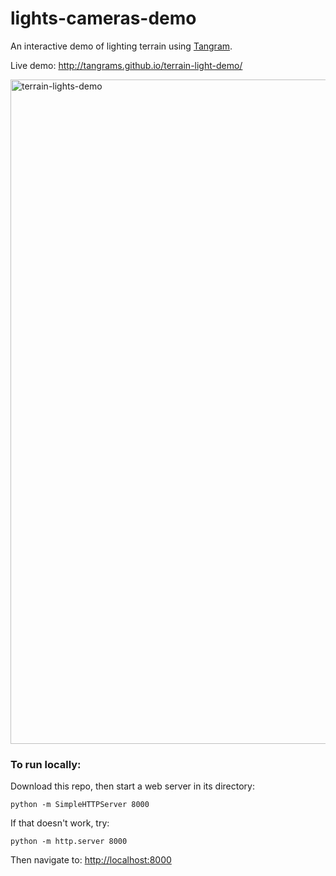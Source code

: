 # lights-cameras-demo
An interactive demo of lighting terrain using [Tangram](http://github.com/tangrams/tangram).

Live demo: http://tangrams.github.io/terrain-light-demo/

<img width="1063" alt="terrain-lights-demo" src="https://cloud.githubusercontent.com/assets/459970/14998144/7d61753a-1150-11e6-956f-5f98014f5500.png">

### To run locally:

Download this repo, then start a web server in its directory:

    python -m SimpleHTTPServer 8000
    
If that doesn't work, try:

    python -m http.server 8000
    
Then navigate to: [http://localhost:8000](http://localhost:8000)

